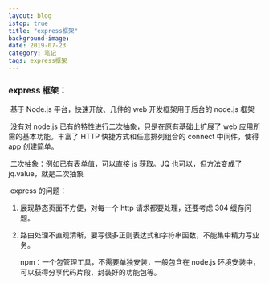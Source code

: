 ```yaml
---
layout: blog
istop: true
title: "express框架"
background-image:
date: 2019-07-23
category: 笔记
tags: express框架
---
```


### express 框架：

​ 基于 Node.js 平台，快速开放、几件的 web 开发框架用于后台的 node.js 框架

​ 没有对 node.js 已有的特性进行二次抽象，只是在原有基础上扩展了 web 应用所需的基本功能。丰富了 HTTP 快捷方式和任意排列组合的 connect 中间件，使得 app 创建简单。

​ 二次抽象：例如已有表单值，可以直接 js 获取。JQ 也可以，但方法变成了 jq.value，就是二次抽象

​ express 的问题：

1.  展现静态页面不方便，对每一个 http 请求都要处理，还要考虑 304 缓存问题。

2.  路由处理不直观清晰，要写很多正则表达式和字符串函数，不能集中精力写业务。

    npm：一个包管理工具，不需要单独安装，一般包含在 node.js 环境安装中，可以获得分享代码片段，封装好的功能包等。

​
